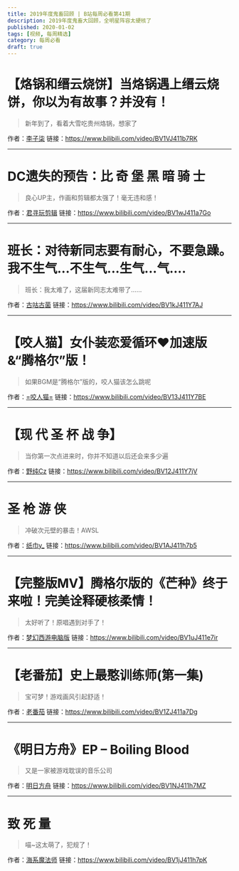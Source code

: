 ```yaml
---
title: 2019年度鬼畜回顾 | B站每周必看第41期
description: 2019年度鬼畜大回顾，全明星阵容太硬核了
published: 2020-01-02
tags: [视频, 每周精选]
category: 每周必看
draft: true
---
```


# 【烙锅和缙云烧饼】当烙锅遇上缙云烧饼，你以为有故事？并没有！
> 新年到了，看着大雪吃贵州烙锅，想家了

作者：[李子柒](https://space.bilibili.com/19577966)
链接：https://www.bilibili.com/video/BV1VJ411b7RK

---

# DC遗失的预告：比 奇 堡 黑 暗 骑 士
> 良心UP主，作画和剪辑都太强了！毫无违和感！

作者：[君寻玩剪辑](https://space.bilibili.com/10451557)
链接：https://www.bilibili.com/video/BV1wJ411a7Go

---

# 班长：对待新同志要有耐心，不要急躁。我不生气...不生气...生气...气....
> 班长：我太难了，这届新同志太难带了……

作者：[古咕古菌](https://space.bilibili.com/479614597)
链接：https://www.bilibili.com/video/BV1kJ411Y7AJ

---

# 【咬人猫】女仆装恋爱循环❤️加速版 &“腾格尔”版！
> 如果BGM是“腾格尔”版的，咬人猫该怎么跳呢

作者：[=咬人猫=](https://space.bilibili.com/116683)
链接：https://www.bilibili.com/video/BV13J411Y7BE

---

# 【现 代 圣 杯 战 争】
> 当你第一次点进来时，你并不知道以后还会来多少遍

作者：[野纯Cz](https://space.bilibili.com/65590158)
链接：https://www.bilibili.com/video/BV12J411Y7jV

---

# 圣 枪 游 侠
> 冲破次元壁的暴击！AWSL

作者：[纸巾y_](https://space.bilibili.com/107135425)
链接：https://www.bilibili.com/video/BV1AJ411h7b5

---

# 【完整版MV】腾格尔版的《芒种》终于来啦！完美诠释硬核柔情！
> 太好听了！原唱遇到对手了！

作者：[梦幻西游电脑版](https://space.bilibili.com/444935584)
链接：https://www.bilibili.com/video/BV1uJ411e7ir

---

# 【老番茄】史上最憨训练师(第一集)
> 宝可梦！游戏画风引起舒适！

作者：[老番茄](https://space.bilibili.com/546195)
链接：https://www.bilibili.com/video/BV1ZJ411a7Dg

---

# 《明日方舟》EP – Boiling Blood
> 又是一家被游戏耽误的音乐公司

作者：[明日方舟](https://space.bilibili.com/161775300)
链接：https://www.bilibili.com/video/BV1NJ411h7MZ

---

# 致  死  量
> 喵~这太萌了，犯规了！

作者：[海系魔法师](https://space.bilibili.com/349426116)
链接：https://www.bilibili.com/video/BV1jJ411h7pK

